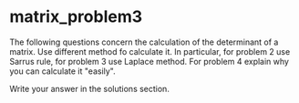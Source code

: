 # matrix_problem3
The following questions concern the calculation of the determinant of a matrix.
Use different method fo calculate it.
In particular, for problem 2 use Sarrus rule, for problem 3 use Laplace method.
For problem 4 explain why you can calculate it "easily". 

Write your answer in the solutions section.
